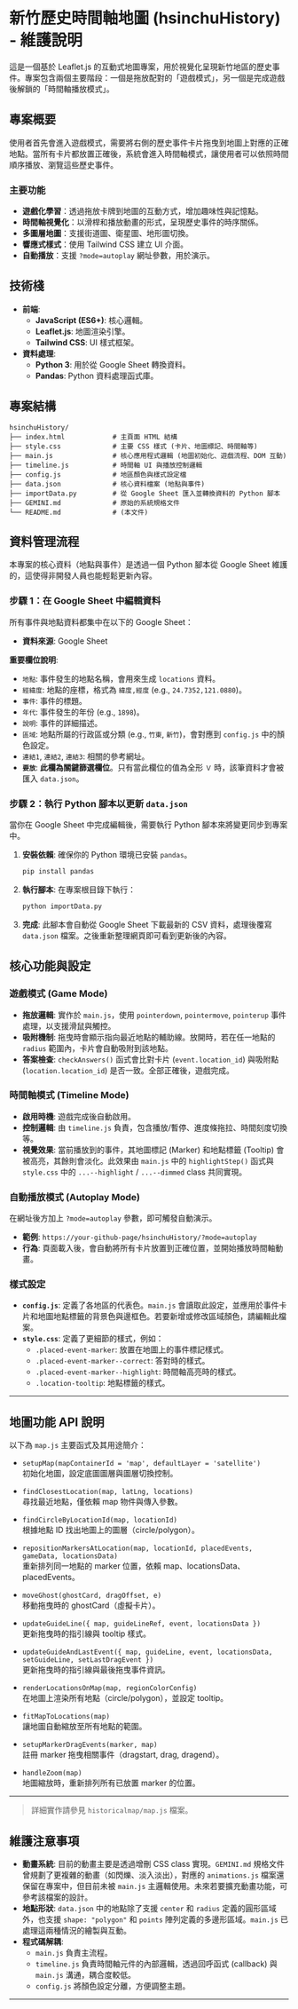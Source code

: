 # 新竹歷史時間軸地圖 (hsinchuHistory) - 維護說明

這是一個基於 Leaflet.js 的互動式地圖專案，用於視覺化呈現新竹地區的歷史事件。專案包含兩個主要階段：一個是拖放配對的「遊戲模式」，另一個是完成遊戲後解鎖的「時間軸播放模式」。

## 專案概要

使用者首先會進入遊戲模式，需要將右側的歷史事件卡片拖曳到地圖上對應的正確地點。當所有卡片都放置正確後，系統會進入時間軸模式，讓使用者可以依照時間順序播放、瀏覽這些歷史事件。

### 主要功能
- **遊戲化學習**：透過拖放卡牌到地圖的互動方式，增加趣味性與記憶點。
- **時間軸視覺化**：以滑桿和播放動畫的形式，呈現歷史事件的時序關係。
- **多圖層地圖**：支援街道圖、衛星圖、地形圖切換。
- **響應式樣式**：使用 Tailwind CSS 建立 UI 介面。
- **自動播放**：支援 `?mode=autoplay` 網址參數，用於演示。

## 技術棧

- **前端**:
  - **JavaScript (ES6+)**: 核心邏輯。
  - **Leaflet.js**: 地圖渲染引擎。
  - **Tailwind CSS**: UI 樣式框架。
- **資料處理**:
  - **Python 3**: 用於從 Google Sheet 轉換資料。
  - **Pandas**: Python 資料處理函式庫。

## 專案結構

```
hsinchuHistory/
├── index.html            # 主頁面 HTML 結構
├── style.css             # 主要 CSS 樣式 (卡片、地圖標記、時間軸等)
├── main.js               # 核心應用程式邏輯 (地圖初始化、遊戲流程、DOM 互動)
├── timeline.js           # 時間軸 UI 與播放控制邏輯
├── config.js             # 地區顏色與樣式設定檔
├── data.json             # 核心資料檔案 (地點與事件)
├── importData.py         # 從 Google Sheet 匯入並轉換資料的 Python 腳本
├── GEMINI.md             # 原始的系統規格文件
└── README.md             # (本文件)
```

## 資料管理流程

本專案的核心資料（地點與事件）是透過一個 Python 腳本從 Google Sheet 維護的，這使得非開發人員也能輕鬆更新內容。

### 步驟 1：在 Google Sheet 中編輯資料

所有事件與地點資料都集中在以下的 Google Sheet：

- **資料來源**: Google Sheet

**重要欄位說明**:
- `地點`: 事件發生的地點名稱，會用來生成 `locations` 資料。
- `經緯度`: 地點的座標，格式為 `緯度,經度` (e.g., `24.7352,121.0880`)。
- `事件`: 事件的標題。
- `年代`: 事件發生的年份 (e.g., `1898`)。
- `說明`: 事件的詳細描述。
- `區域`: 地點所屬的行政區或分類 (e.g., `竹東`, `新竹`)，會對應到 `config.js` 中的顏色設定。
- `連結1`, `連結2`, `連結3`: 相關的參考網址。
- **`要放`**: **此欄為關鍵篩選欄位**。只有當此欄位的值為全形 `Ｖ` 時，該筆資料才會被匯入 `data.json`。

### 步驟 2：執行 Python 腳本以更新 `data.json`

當你在 Google Sheet 中完成編輯後，需要執行 Python 腳本來將變更同步到專案中。

1.  **安裝依賴**:
    確保你的 Python 環境已安裝 `pandas`。
    ```bash
    pip install pandas
    ```

2.  **執行腳本**:
    在專案根目錄下執行：
    ```bash
    python importData.py
    ```

3.  **完成**:
    此腳本會自動從 Google Sheet 下載最新的 CSV 資料，處理後覆寫 `data.json` 檔案。之後重新整理網頁即可看到更新後的內容。

## 核心功能與設定

### 遊戲模式 (Game Mode)

- **拖放邏輯**: 實作於 `main.js`，使用 `pointerdown`, `pointermove`, `pointerup` 事件處理，以支援滑鼠與觸控。
- **吸附機制**: 拖曳時會顯示指向最近地點的輔助線。放開時，若在任一地點的 `radius` 範圍內，卡片會自動吸附到該地點。
- **答案檢查**: `checkAnswers()` 函式會比對卡片 (`event.location_id`) 與吸附點 (`location.location_id`) 是否一致。全部正確後，遊戲完成。

### 時間軸模式 (Timeline Mode)

- **啟用時機**: 遊戲完成後自動啟用。
- **控制邏輯**: 由 `timeline.js` 負責，包含播放/暫停、進度條拖拉、時間刻度切換等。
- **視覺效果**: 當前播放到的事件，其地圖標記 (Marker) 和地點標籤 (Tooltip) 會被高亮，其餘則會淡化。此效果由 `main.js` 中的 `highlightStep()` 函式與 `style.css` 中的 `...--highlight` / `...--dimmed` class 共同實現。

### 自動播放模式 (Autoplay Mode)

在網址後方加上 `?mode=autoplay` 參數，即可觸發自動演示。

- **範例**: `https://your-github-page/hsinchuHistory/?mode=autoplay`
- **行為**: 頁面載入後，會自動將所有卡片放置到正確位置，並開始播放時間軸動畫。

### 樣式設定

- **`config.js`**: 定義了各地區的代表色。`main.js` 會讀取此設定，並應用於事件卡片和地圖地點標籤的背景色與邊框色。若要新增或修改區域顏色，請編輯此檔案。
- **`style.css`**: 定義了更細節的樣式，例如：
  - `.placed-event-marker`: 放置在地圖上的事件標記樣式。
  - `.placed-event-marker--correct`: 答對時的樣式。
  - `.placed-event-marker--highlight`: 時間軸高亮時的樣式。
  - `.location-tooltip`: 地點標籤的樣式。

---

## 地圖功能 API 說明

以下為 `map.js` 主要函式及其用途簡介：

- `setupMap(mapContainerId = 'map', defaultLayer = 'satellite')`  
  初始化地圖，設定底圖圖層與圖層切換控制。

- `findClosestLocation(map, latLng, locations)`  
  尋找最近地點，僅依賴 map 物件與傳入參數。

- `findCircleByLocationId(map, locationId)`  
  根據地點 ID 找出地圖上的圖層（circle/polygon）。

- `repositionMarkersAtLocation(map, locationId, placedEvents, gameData, locationsData)`  
  重新排列同一地點的 marker 位置，依賴 map、locationsData、placedEvents。

- `moveGhost(ghostCard, dragOffset, e)`  
  移動拖曳時的 ghostCard（虛擬卡片）。

- `updateGuideLine({ map, guideLineRef, event, locationsData })`  
  更新拖曳時的指引線與 tooltip 樣式。

- `updateGuideAndLastEvent({ map, guideLine, event, locationsData, setGuideLine, setLastDragEvent })`  
  更新拖曳時的指引線與最後拖曳事件資訊。

- `renderLocationsOnMap(map, regionColorConfig)`  
  在地圖上渲染所有地點（circle/polygon），並設定 tooltip。

- `fitMapToLocations(map)`  
  讓地圖自動縮放至所有地點的範圍。

- `setupMarkerDragEvents(marker, map)`  
  註冊 marker 拖曳相關事件（dragstart, drag, dragend）。

- `handleZoom(map)`  
  地圖縮放時，重新排列所有已放置 marker 的位置。

---

> 詳細實作請參見 `historicalmap/map.js` 檔案。

## 維護注意事項

- **動畫系統**: 目前的動畫主要是透過增刪 CSS class 實現。`GEMINI.md` 規格文件曾規劃了更複雜的動畫（如閃爍、淡入淡出），對應的 `animations.js` 檔案還保留在專案中，但目前未被 `main.js` 主邏輯使用。未來若要擴充動畫功能，可參考該檔案的設計。
- **地點形狀**: `data.json` 中的地點除了支援 `center` 和 `radius` 定義的圓形區域外，也支援 `shape: "polygon"` 和 `points` 陣列定義的多邊形區域。`main.js` 已處理這兩種情況的繪製與互動。
- **程式碼解耦**:
  - `main.js` 負責主流程。
  - `timeline.js` 負責時間軸元件的內部邏輯，透過回呼函式 (callback) 與 `main.js` 溝通，耦合度較低。
  - `config.js` 將顏色設定分離，方便調整主題。

---